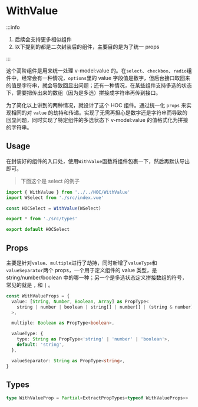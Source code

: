 # WithValue

:::info

1. 后续会支持更多相似组件
2. 以下提到的都是二次封装后的组件，主要目的是为了统一 props

:::

这个高阶组件是用来统一处理 v-model:value 的。在`select`、`checkbox`、`radio`组件中，经常会有一种情况，`options`里的 value 字段值是数字，但后台接口取回来的值是字符串，就会导致回显出问题；还有一种情况，在某些组件支持多选的状态下，需要把传出来的数组（因为是多选）拼接成字符串再传到接口。

为了简化以上讲到的两种情况，就设计了这个 HOC 组件。通过统一化 `props` 来实现相同的对 `value` 的劫持和传递。实现了无需再担心是数字还是字符串而导致的回显问题，同时实现了特定组件的多选状态下 v-model:value 的值格式化为拼接的字符串。

## Usage

在封装好的组件的入口处，使用`WithValue`函数将组件包裹一下，然后再默认导出即可。

> 下面这个是 select 的例子

```ts
import { WithValue } from '../../HOC/WithValue'
import WSelect from './src/index.vue'

const HOCSelect = WithValue(WSelect)

export * from './src/types'

export default HOCSelect
```

## Props

主要是针对`value`、`multiple`进行了劫持，同时新增了`valueType`和`valueSeparator`两个 props，一个用于定义组件的 value 类型，是 string/number/boolean 中的哪一种；另一个是多选状态定义拼接数组的符号，常见的就是 `,` 和 `|` 。

```ts
const WithValueProps = {
  value: [String, Number, Boolean, Array] as PropType<
    string | number | boolean | string[] | number[] | (string & number)[]
  >,

  multiple: Boolean as PropType<boolean>,

  valueType: {
    type: String as PropType<'string' | 'number' | 'boolean'>,
    default: 'string',
  },

  valueSeparator: String as PropType<string>,
}
```

## Types

```ts
type WithValueProp = Partial<ExtractPropTypes<typeof WithValueProps>>
```
